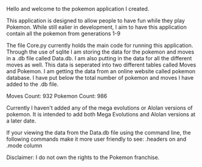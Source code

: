 Hello and welcome to the pokemon application I created. 

This application is designed to allow people to have fun while they play Pokemon.
While still ealier in development, I aim to have this application contain all the pokemon from generations 1-9

The file Core.py currently holds the main code for running this application. Through the use of sqlite I am storing the data for the pokemon and moves in a .db file called Data.db. I am also putting in the data for all the different moves as well. This data is seperated into two different tables called Moves and Pokemon. I am getting the data from an online website called pokemon database. I have put below the total number of pokemon and moves I have added to the .db file.

Moves Count: 932
Pokemon Count: 986

Currently I haven't added any of the mega evolutions or Alolan versions of pokemon. It is intended to add both Mega Evolutions and Alolan versions at a later date.

If your viewing the data from the Data.db file using the command line, the following commands make it more user friendly to see: .headers on and .mode column

Disclaimer: I do not own the rights to the Pokemon franchise.